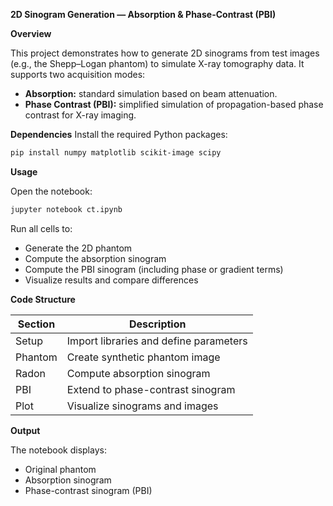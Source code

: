 **2D Sinogram Generation — Absorption & Phase-Contrast (PBI)**

**Overview**

This project demonstrates how to generate 2D sinograms from test images (e.g., the Shepp–Logan phantom) to simulate X-ray tomography data.
It supports two acquisition modes:

* **Absorption:** standard simulation based on beam attenuation.
* **Phase Contrast (PBI):** simplified simulation of propagation-based phase contrast for X-ray imaging.

**Dependencies**
Install the required Python packages:

```bash
pip install numpy matplotlib scikit-image scipy
```

**Usage**

Open the notebook:

```bash
jupyter notebook ct.ipynb
```

Run all cells to:

* Generate the 2D phantom
* Compute the absorption sinogram
* Compute the PBI sinogram (including phase or gradient terms)
* Visualize results and compare differences

**Code Structure**

| Section | Description                            |
| ------- | -------------------------------------- |
| Setup   | Import libraries and define parameters |
| Phantom | Create synthetic phantom image         |
| Radon   | Compute absorption sinogram            |
| PBI     | Extend to phase-contrast sinogram      |
| Plot    | Visualize sinograms and images         |

**Output**

The notebook displays:

* Original phantom
* Absorption sinogram
* Phase-contrast sinogram (PBI)
